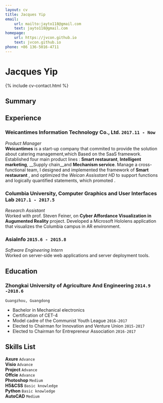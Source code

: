 ```yaml
---
layout: cv
title: Jacques Yip
email: 
    url: mailto:jayto118@gmail.com
    text: jayto118@gmail.com
homepage:
    url: https://jvcon.github.io
    text: jvcon.github.io
phone: +86 136-5016-4711
---
```

# Jacques __Yip__

<!--
include contact information from the front matter
Supported arguments:
    - homepage: url, text
    - phone
    - email
-->
{% include cv-contact.html %}

<!--
## Publications

### [__Substance and Style: domain-specific languages for mathematical diagrams__](https://2017.splashcon.org/event/dsldi-2017-substance-and-style-domain-specific-languages-for-mathematical-diagrams)
__Wode Ni\*__, Katherine Ye\*, Joshua Sunshine, Jonathan Aldrich, and Keenan Crane.<br>  _Domain-Specific Language Design and Implementation (DSLDI 2017),  co-located with SPLASH._ <br>
[[PDF](assets/dsldi.pdf)]
[[slides](assets/dsldi-presentation.pdf)]
[[www](http://penrose.ink)]
[[repo](https://github.com/penrose/penrose)]

### [__Whiteboard Scanning Using Super-Resolution__](http://scholar.dickinson.edu/student_honors/221/)
__Wode Ni__.<br> _Dickinson College Honors Theses. Paper 221._<br>
[[PDF](assets/superres.pdf)]
-->

## Summary

## Experience

### __Weicantimes Information Technology Co., Ltd.__  `2017.11 - Now`
_Product Manager_<br>
__Weicantimes__ is a start-up company that commited to provide the solution about catering management,which Based on the SaaS framework. Established four main product lines : __Smart restaurant__, __Intelligent marketing__, __Supply chain__and __Mechanism service__. Manage a cross-functional team, I designed and implemented the framework of __Smart restaurant__ , and optimized the _Weican Assisstant HD_ to support functions and logically quantified statements, which promoted .

### __Columbia University, Computer Graphics and User Interfaces Lab__ `2017.1 - 2017.5`
_Research Assistant_<br>
Worked with prof. Steven Feiner, on __Cyber Affordance Visualization in Augumented Reality__ project. Developed a Microsoft Hololens application that visualizes the Columbia campus in AR environment.

### __AsiaInfo__ `2015.6 - 2015.8`
_Software Engineering Intern_<br>
Worked on server-side web applications and server deployment tools.

## Education

### __Zhongkai University of Agriculture And Engineering__ `2014.9 -2018.6`
```
Guangzhou, Guangdong
```
- Bachelor in Mechanical electronics
- Certification of CET-4 
- Model cadre of the Communist Youth League `2016-2017`
- Elected to Chairman for Innovation and Venture Union `2015-2017`
- Elected to Chairman for Entrepreneur Association `2016-2017`

## Skills List

__Axure__ `Advance` <br>
__Visio__ `Advance` <br>
__Project__ `Advance` <br>
__Offcie__ `Advance` <br>
__Photoshop__ `Medium` <br>
__H5&CSS__ `Basic knowledge` <br>
__Python__ `Basic knowledge` <br>
__AutoCAD__ `Medium` <br>

<!-- ### Footer

Last updated: June 2019 -->
